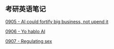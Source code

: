 ## 考研英语笔记


[0905 - AI could fortify big business, not upend it](post/0905.md)

[0906 - Yo hablo AI](post/0906.md)

[0907 - Regulating sex](post/0907.md)